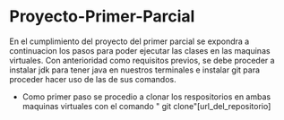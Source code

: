 # Proyecto-Primer-Parcial

En el cumplimiento del proyecto del primer parcial se expondra a continuacion los pasos para poder ejecutar las clases en las maquinas virtuales. Con anterioridad como requisitos previos, se debe proceder a instalar jdk para tener java en nuestros terminales e instalar git para proceder hacer uso de las de sus comandos.

- Como primer paso se procedio a clonar los respositorios en ambas maquinas virtuales con el comando " git clone"[url_del_repositorio]

